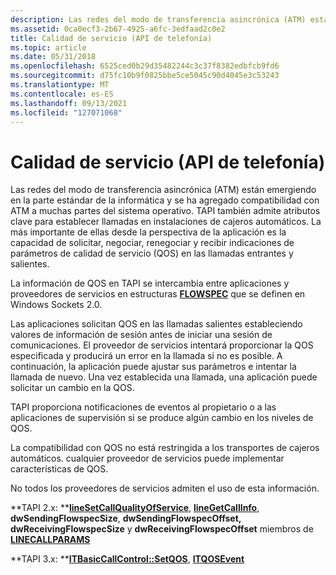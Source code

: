 ```yaml
---
description: Las redes del modo de transferencia asincrónica (ATM) están emergiendo en la parte estándar de la informática y se ha agregado compatibilidad con ATM a muchas partes del sistema operativo.
ms.assetid: 0ca0ecf3-2b67-4925-a6fc-3edfaad2c0e2
title: Calidad de servicio (API de telefonía)
ms.topic: article
ms.date: 05/31/2018
ms.openlocfilehash: 6525ced0b29d35482244c3c37f8382edbfcb9fd6
ms.sourcegitcommit: d75fc10b9f0825bbe5ce5045c90d4045e3c53243
ms.translationtype: MT
ms.contentlocale: es-ES
ms.lasthandoff: 09/13/2021
ms.locfileid: "127071068"
---
```

# <a name="quality-of-service-telephony-api"></a>Calidad de servicio (API de telefonía)

Las redes del modo de transferencia asincrónica (ATM) están emergiendo en la parte estándar de la informática y se ha agregado compatibilidad con ATM a muchas partes del sistema operativo. TAPI también admite atributos clave para establecer llamadas en instalaciones de cajeros automáticos. La más importante de ellas desde la perspectiva de la aplicación es la capacidad de solicitar, negociar, renegociar y recibir indicaciones de parámetros de calidad de servicio (QOS) en las llamadas entrantes y salientes.

La información de QOS en TAPI se intercambia entre aplicaciones y proveedores de servicios en estructuras [**FLOWSPEC**](/windows/desktop/api/qos/ns-qos-flowspec) que se definen en Windows Sockets 2.0.

Las aplicaciones solicitan QOS en las llamadas salientes estableciendo valores de información de sesión antes de iniciar una sesión de comunicaciones. El proveedor de servicios intentará proporcionar la QOS especificada y producirá un error en la llamada si no es posible. A continuación, la aplicación puede ajustar sus parámetros e intentar la llamada de nuevo. Una vez establecida una llamada, una aplicación puede solicitar un cambio en la QOS.

TAPI proporciona notificaciones de eventos al propietario o a las aplicaciones de supervisión si se produce algún cambio en los niveles de QOS.

La compatibilidad con QOS no está restringida a los transportes de cajeros automáticos. cualquier proveedor de servicios puede implementar características de QOS.

No todos los proveedores de servicios admiten el uso de esta información.

**TAPI 2.x: **[**lineSetCallQualityOfService**](/windows/win32/api/tapi/nf-tapi-linesetcallqualityofservice), [**lineGetCallInfo**](/windows/win32/api/tapi/nf-tapi-linegetcallinfo), **dwSendingFlowspecSize**, **dwSendingFlowspecOffset,** **dwReceivingFlowspecSize** y **dwReceivingFlowspecOffset** miembros de [**LINECALLPARAMS**](/windows/win32/api/tapi/ns-tapi-linecallparams)

**TAPI 3.x: **[**ITBasicCallControl::SetQOS**](/windows/desktop/api/tapi3if/nf-tapi3if-itbasiccallcontrol-setqos), [**ITQOSEvent**](/windows/desktop/api/tapi3if/nn-tapi3if-itqosevent)

 

 
